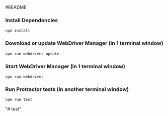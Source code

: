 #README

### Install Dependencies

```
npm install
```

### Download or update WebDriver Manager (in 1 terminal window)

```
npm run webdriver-update
```

### Start WebDriver Manager (in 1 terminal window)

```
npm run webdriver
```

### Run Protractor tests (in another terminal window)

```
npm run test
```

"# test" 

